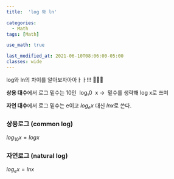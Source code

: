 ```yaml
---
title:  'log 와 ln'

categories:
  - Math
tags: [Math]

use_math: true

last_modified_at: 2021-06-10T08:06:00-05:00
classes: wide
---
```

log와 ln의 차이를 알아보자아아ㅏㅏ!!! 🙆🏻‍♀️

**상용 대수**에서 로그 밑수는 10인  log₁0  x →  밑수를 생략해 log x로 쓰며

**자연 대수**에서 로그 밑수는 e이고 $log_ex$ 대신 $ln x$로 쓴다.

### 상용로그 (common log)

$log_{10}x = logx$

### 자연로그 (natural log)

$log_ex=ln x$
